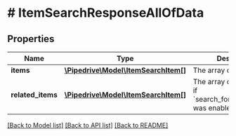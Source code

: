 # # ItemSearchResponseAllOfData

## Properties

Name | Type | Description | Notes
------------ | ------------- | ------------- | -------------
**items** | [**\Pipedrive\Model\ItemSearchItem[]**](ItemSearchItem.md) | The array of found items | [optional]
**related_items** | [**\Pipedrive\Model\ItemSearchItem[]**](ItemSearchItem.md) | The array of related items if &#x60;search_for_related_items&#x60; was enabled | [optional]

[[Back to Model list]](../../README.md#models) [[Back to API list]](../../README.md#endpoints) [[Back to README]](../../README.md)
